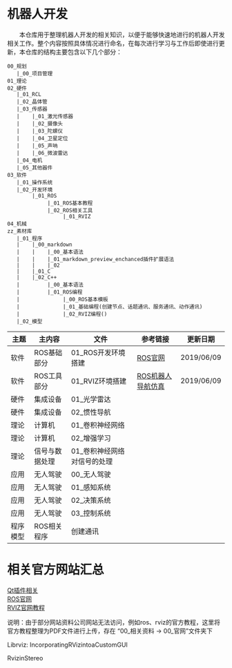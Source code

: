 # 机器人开发

&emsp;&emsp;本仓库用于整理机器人开发的相关知识，以便于能够快速地进行的机器人开发相关工作。整个内容按照具体情况进行命名，在每次进行学习与工作后即使进行更新，本仓库的结构主要包含以下几个部分：
```
00_规划
   |_00_项目管理
01_理论
02_硬件
   |_01_RCL
   |_02_晶体管
   |_03_传感器
   |    |_01_激光传感器
   |    |_02_摄像头
   |    |_03_陀螺仪
   |    |_04_卫星定位
   |    |_05_声呐
   |    |_06_微波雷达
   |_04_电机
   |_05_其他器件
03_软件
   |_01_操作系统
   |_02_开发环境
        |_01_ROS
             |_01_ROS基本教程
             |_02_ROS相关工具
                  |_01_RVIZ
04_机械
zz_素材库
   |_01_程序
   |    |_00_markdown
   |    |    |_00_基本语法
   |    |    |_01_markdown_preview_enchanced插件扩展语法
   |    |    |_02
   |    |_01_C
   |    |_02_C++
   |         |_00_基本语法
   |         |_01_ROS编程
   |              |_00_ROS基本模板
   |              |_01_基础编程(创建节点、话题通讯、服务通讯、动作通讯)
   |              |_02_RVIZ编程()
   |_02_模型
```


|主题|主内容|文件|参考链接|更新日期|
|---|---|---|---|---|
|软件|ROS基础部分|01_ROS开发环境搭建|[ROS官网](https://wiki.ros.org/kinetic/Installation/Ubuntu)</br>|2019/06/09|
|软件|ROS工具部分|01_RVIZ环境搭建|[ROS机器人导航仿真](https://www.cnblogs.com/qiangzi0221/p/7941896.html)|2019/06/09|
|硬件|集成设备|01_光学雷达||
|硬件|集成设备|02_惯性导航||
|理论|计算机|01_卷积神经网络|
|理论|计算机|02_增强学习|
|理论|信号与数据处理|01_卷积神经网络对信号的处理||
|应用|无人驾驶|00_无人驾驶|
|应用|无人驾驶|01_感知系统|
|应用|无人驾驶|02_决策系统|
|应用|无人驾驶|03_控制系统|
|程序模型|ROS相关程序|创建通讯|



# 相关官方网站汇总
[Qt插件相关](https://ros-qtc-plugin.readthedocs.io/en/latest/index.html#)</br>
[ROS官网](http://wiki.ros.org/)</br>
[RVIZ官网教程](http://wiki.ros.org/rviz)</br>

说明：由于部分网站资料公司网站无法访问，例如ros、rviz的官方教程，这里将官方教程整理为PDF文件进行上传，存在 “00_相关资料 -> 00_官网”文件夹下




Librviz:
IncorporatingRVizintoaCustomGUI

RvizinStereo
